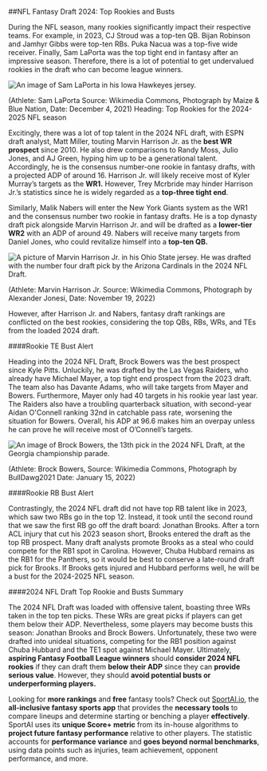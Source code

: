 
##NFL Fantasy Draft 2024: Top Rookies and Busts 

During the NFL season, many rookies significantly impact their respective teams. For example, in 2023, CJ Stroud was a top-ten QB. Bijan Robinson and Jamhyr Gibbs were top-ten RBs. Puka Nacua was a top-five wide receiver. Finally, Sam LaPorta was the top tight end in fantasy after an impressive season. Therefore, there is a lot of potential to get undervalued rookies in the draft who can become league winners. 

![An image of Sam LaPorta in his Iowa Hawkeyes jersey.](
https://commons.wikimedia.org/wiki/File:SamLaPorta.jpg)

(Athlete: Sam LaPorta Source: Wikimedia Commons, Photograph by Maize & Blue Nation, Date: December 4, 2021) 
Heading: Top Rookies for the 2024-2025 NFL season

Excitingly, there was a lot of top talent in the 2024 NFL draft, with ESPN draft analyst, Matt Miller, touting Marvin Harrison Jr. as the **best WR prospect** since 2010. He also drew comparisons to Randy Moss, Julio Jones, and AJ Green, hyping him up to be a generational talent. Accordingly, he is the consensus number-one rookie in fantasy drafts, with a projected ADP of around 16. Harrison Jr. will likely receive most of Kyler Murray’s targets as the **WR1.** However, Trey Mcrbride may hinder Harrison Jr.’s statistics since he is widely regarded as a **top-three tight end**. 

Similarly, Malik Nabers will enter the New York Giants system as the WR1 and the consensus number two rookie in fantasy drafts. He is a top dynasty draft pick alongside Marvin Harrison Jr. and will be drafted as a **lower-tier WR2** with an ADP of around 49. Nabers will receive many targets from Daniel Jones, who could revitalize himself into a **top-ten QB.** 

![A picture of Marvin Harrison Jr. in his Ohio State jersey. He was drafted with the number four draft pick by the Arizona Cardinals in the 2024 NFL Draft.](https://commons.wikimedia.org/wiki/File:Marvin_Harrison_Jr_2022_no_helmet_%28cropped%29.jpg)

(Athlete: Marvin Harrison Jr. Source: Wikimedia Commons, Photograph by Alexander Jonesi, 
Date: November 19, 2022)

However, after Harrison Jr. and Nabers, fantasy draft rankings are conflicted on the best rookies, considering the top QBs, RBs, WRs, and TEs from the loaded 2024 draft. 

####Rookie TE Bust Alert

Heading into the 2024 NFL Draft, Brock Bowers was the best prospect since Kyle Pitts. Unluckily, he was drafted by the Las Vegas Raiders, who already have Michael Mayer, a top tight end prospect from the 2023 draft. The team also has Davante Adams, who will take targets from Mayer and Bowers. Furthermore, Mayer only had 40 targets in his rookie year last year. The Raiders also have a troubling quarterback situation, with second-year Aidan O'Connell ranking 32nd in catchable pass rate, worsening the situation for Bowers. Overall, his ADP at 96.6 makes him an overpay unless he can prove he will receive most of O’Connell’s targets. 

![An image of Brock Bowers, the 13th pick in the 2024 NFL Draft, at the Georgia championship parade.](https://commons.wikimedia.org/wiki/File:Brock_Bowers.jpg)

(Athlete: Brock Bowers, Source: Wikimedia Commons, Photograph by BullDawg2021 Date: January 15, 2022)

####Rookie RB Bust Alert

Contrastingly, the 2024 NFL draft did not have top RB talent like in 2023, which saw two RBs go in the top 12. Instead, it took until the second round that we saw the first RB go off the draft board: Jonathan Brooks. After a torn ACL injury that cut his 2023 season short, Brooks entered the draft as the top RB prospect. Many draft analysts promote Brooks as a steal who could compete for the RB1 spot in Carolina. However, Chuba Hubbard remains as the RB1 for the Panthers, so it would be best to conserve a late-round draft pick for Brooks. If Brooks gets injured and Hubbard performs well, he will be a bust for the 2024-2025 NFL season. 

####2024 NFL Draft Top Rookie and Busts Summary 

The 2024 NFL Draft was loaded with offensive talent, boasting three WRs taken in the top ten picks. These WRs are great picks if players can get them below their ADP. Nevertheless, some players may become busts this season: Jonathan Brooks and Brock Bowers. Unfortunately, these two were drafted into unideal situations, competing for the RB1 position against Chuba Hubbard and the TE1 spot against Michael Mayer. Ultimately, **aspiring Fantasy Football League winners** should **consider 2024 NFL rookies** if they can draft them **below their ADP** since they can **provide serious value**. However, they should **avoid potential busts or underperforming players.**

Looking for **more rankings** and **free** fantasy tools? Check out [SportAI.io](https://sportai.io/), the **all-inclusive fantasy sports app** that provides the **necessary tools** to compare lineups and determine starting or benching a player **effectively**. SportAI uses its **unique Score+ metric** from its in-house algorithms to **project future fantasy performance** relative to other players. The statistic accounts for **performance variance** and **goes beyond normal benchmarks**, using data points such as injuries, team achievement, opponent performance, and more.






